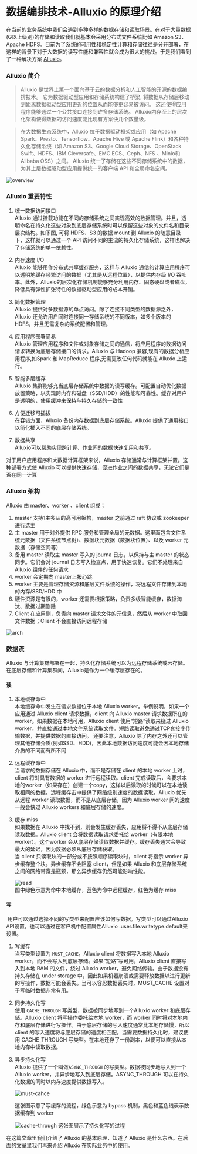 # 数据编排技术-Alluxio 的原理介绍

在当前的业务系统中我们会遇到多种多样的数据存储和读取场景。在对于大量数据(G以上级别)的存储和读取我们就基本会采用分布式文件系统比如 Amazon S3、Apache HDFS。目前为了系统的可用性和稳定性计算和存储往往是分开部署，在这样的背景下对于大数据的读写性能和兼容性就会成为很大的挑战。于是我们看到了一种解决方案 [Alluxio](https://www.alluxio.io/)。

### Alluxio 简介
>Alluxio 是世界上第一个面向基于云的数据分析和人工智能的开源的数据编排技术。 它为数据驱动型应用和存储系统构建了桥梁, 将数据从存储层移动到距离数据驱动型应用更近的位置从而能够更容易被访问。 这还使得应用程序能够通过一个公共接口连接到许多存储系统。 Alluxio内存至上的层次化架构使得数据的访问速度能比现有方案快几个数量级。

>在大数据生态系统中，Alluxio 位于数据驱动框架或应用（如 Apache Spark、Presto、Tensorflow、Apache Hive 或 Apache Flink）和各种持久化存储系统（如 Amazon S3、Google Cloud Storage、OpenStack Swift、HDFS、IBM Cleversafe、EMC ECS、Ceph、NFS 、Minio和 Alibaba OSS）之间。 Alluxio 统一了存储在这些不同存储系统中的数据，为其上层数据驱动型应用提供统一的客户端 API 和全局命名空间。

![overview](https://pics.lxkaka.wang/alluxio-overview.png)

### Alluxio 重要特性
1. 统一数据访问接口    
  Alluxio 通过挂载功能在不同的存储系统之间实现高效的数据管理。并且，透明命名在持久化这些对象到底层存储系统时可以保留这些对象的文件名和目录层次结构。如下图, 可将 HDFS、S3 的数据 mount 到 Alluxio 的随意目录下，这样就可以通过一个 API 访问不同的主流的持久化存储系统，这样也解决了存储系统的单一依赖性。 

2. 内存速度 I/O   
   Alluxio 能够用作分布式共享缓存服务，这样与 Alluxio 通信的计算应用程序可以透明地缓存频繁访问的数据（尤其是从远程位置），以提供内存级 I/O 吞吐率。此外，Alluxio的层次化存储机制能够充分利用内存、固态硬盘或者磁盘，降低具有弹性扩张特性的数据驱动型应用的成本开销。

3. 简化数据管理   
    Alluxio 提供对多数据源的单点访问。除了连接不同类型的数据源之外，Alluxio 还允许用户同时连接同一存储系统的不同版本，如多个版本的 HDFS，并且无需复杂的系统配置和管理。

4. 应用程序部署简易   
     Alluxio 管理应用程序和文件或对象存储之间的通信，将应用程序的数据访问请求转换为底层存储接口的请求。Alluxio 与 Hadoop 兼容,现有的数据分析应用程序,如Spark 和 MapReduce 程序,无需更改任何代码就能在 Alluxio 上运行。

5. 智能多层缓存  
   Alluxio 集群能够充当底层存储系统中数据的读写缓存。可配置自动优化数据放置策略，以实现跨内存和磁盘（SSD/HDD）的性能和可靠性。缓存对用户是透明的，使用缓冲来保持与持久存储的一致性

6. 方便迁移可插拔  
   在容错方面，Alluxio 备份内存数据到底层存储系统。Alluxio 提供了通用接口以简化插入不同的底层存储系统。

7. 数据共享  
  Alluxio可以帮助实现跨计算、作业间的数据快速复用和共享。

对于用户应用程序和大数据计算框架来说，Alluxio 存储通常与计算框架并置。这种部署方式使 Alluxio 可以提供快速存储，促进作业之间的数据共享，无论它们是否在同一计算

### Alluxio 架构

Alluxio 由 master、worker 、client 组成；
1. master 支持1主多从的高可用架构，master 之前通过 raft 协议或 zookeeper 进行选主    
2. 主 master 用于对外提供 RPC 服务和管理全局的元数据。这里面包含文件系统元数据（文件系统节点树）、数据块元数据（数据块位置）、以及 worker 元数据（存储空间等）   
3. 备用 master 读取主 master 写入的 journa 日志，以保持与主 master 的状态同步。它们会对 journal 日志写入检查点，用于快速恢复。它们不处理来自 Alluxio 组件的任何请求     
4. worker 会定期向 master上报心跳    
5. worker 主要是管理存储资源和底层文件系统的操作，将远程文件存储到本地的内存/SSD/HDD 中   
6. 硬件资源是有限的，worker 还需要根据策略，负责多级智能缓存，数据淘汰、数据过期删除   
7. Client 在应用侧，负责向 master 请求文件的元信息，然后从 worker 中取回文件数据；Client 不会直接访问远程存储   

![arch](https://pics.lxkaka.wang/alluxio-arch.png)

### 数据流
Alluxio 与计算集群部署在一起，持久化存储系统可以为远程存储系统或云存储。在底层存储和计算集群间，Alluxio是作为一个缓存层存在的。
#### 读
1. 本地缓存命中  
  本地缓存命中发生在请求数据位于本地 Alluxio worker。举例说明，如果一个应用通过 Alluxio client 请求数据，client 向 Alluxio master 请求数据所在的worker。如果数据在本地可用，Alluxio client 使用“短路”读取来绕过 Alluxio worker，并直接通过本地文件系统读取文件。短路读取避免通过TCP套接字传输数据，并提供数据的直接访问。
  还要注意，Alluxio 除了内存之外还可以管理其他存储介质(例如SSD、HDD)，因此本地数据访问速度可能会因本地存储介质的不同而有所不同

2. 远程缓存命中  
  当请求的数据存储在 Alluxio 中，而不是存储在 client 的本地 worker 上时，client 将对具有数据的 worker 进行远程读取。client 完成读取后，会要求本地的worker（如果存在）创建一个copy，这样以后读取的时候可以在本地读取相同的数据。远程缓存击中提供了网络级别速度的数据读取。Alluxio 优先从远程 worker 读取数据，而不是从底层存储，因为 Alluxio worker 间的速度一般会快过 Alluxio workers 和底层存储的速度。

3. 缓存 miss  
  如果数据在 Alluxio 中找不到，则会发生缓存丢失，应用将不得不从底层存储读取数据。Alluxio client 会将数据读取请求委托给 worker（有限本地worker）。这个worker 会从底层存储读取数据并缓存。缓存丢失通常会导致最大的延迟，因为数据必须从底层存储获取。   
  当 client 只读取块的一部分或不按照顺序读取块时，client 将指示 worker 异步缓存整个块。异步缓存不会阻塞 client，但是如果 Alluxio 和底层存储系统之间的网络带宽是瓶颈，那么异步缓存仍然可能影响性能。

	![read](https://pics.lxkaka.wang/alluxio-read.png)   
	图中绿色示意为命中本地缓存，蓝色为命中远程缓存，红色为缓存 miss

#### 写  
 用户可以通过选择不同的写类型来配置应该如何写数据。写类型可以通过Alluxio API设置，也可以通过在客户机中配置属性Alluxio .user.file.writetype.default来设置。    
1. 写缓存    
  当写类型设置为 `MUST_CACHE`，Alluxio client 将数据写入本地 Alluxio worker，而不会写入到底层存储。如果“短路”写可用，Alluxio client 直接写入到本地 RAM 的文件，绕过 Alluxio worker，避免网络传输。由于数据没有持久存储在 under storage 中，因此如果机器崩溃或需要释放数据以进行更新的写操作，数据可能会丢失。当可以容忍数据丢失时，MUST_CACHE 设置对于写临时数据非常有用。

2. 同步持久化写  
  使用 `CACHE_THROUGH` 写类型，数据被同步地写到一个Alluxio worker 和底层存储。Alluxio client 将写操作委托给本地 worker，而 worker 同时将对本地内存和底层存储进行写操作。由于底层存储的写入速度通常比本地存储慢，所以 client 的写入速度将与底层存储的速度相匹配。当需要数据持久化时，建议使用 CACHE_THROUGH 写类型。在本地还存了一份副本，以便可以直接从本地内存中读取数据。

3. 异步持久化写  
  Alluxio 提供了一个叫做`ASYNC_THROUGH` 的写类型。数据被同步地写入到一个 Alluxio worker，并异步地写入到底层存储。ASYNC_THROUGH 可以在持久化数据的同时以内存速度提供数据写入。  
  
  	![must-cahce](https://pics.lxkaka.wang/alluxio-must-cache.png)    

  	这张图示意了写缓存的流程，绿色示意为 bypass 机制，黑色和蓝色线表示数据缓存到 worker  

  	![cache-through](https://pics.lxkaka.wang/alluxion-cache-through.png)
  	这张图展示了持久化写的过程 

在这篇文章里我们介绍了 Alluxio 的基本原理，知道了 Alluxio 是什么东西。在后面的文章里我们再来介绍 Alluxio 在实际业务中的使用。

